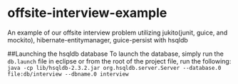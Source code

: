 offsite-interview-example
=========================

An example of our offsite interview problem utilizing jukito(junit, guice, and mockito), hibernate-entitymanager, guice-persist with hsqldb


##Launching the hsqldb database
To launch the database, simply run the `db.launch` file in eclipse or from the root of the project file, run the following:
`java -cp lib/hsqldb-2.3.2.jar org.hsqldb.server.Server --database.0 file:db/interview --dbname.0 interview`
